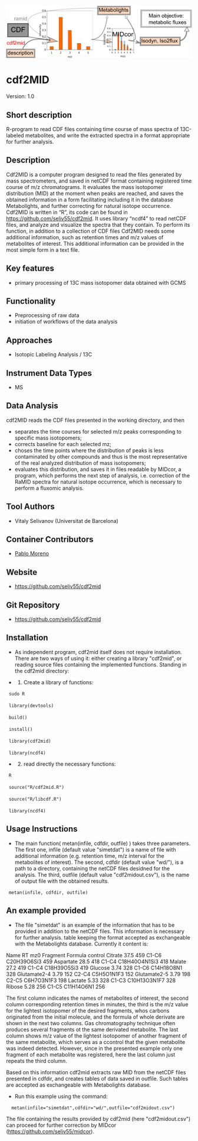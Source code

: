 ![Logo](logo.png)

# cdf2MID
Version: 1.0

## Short description
R-program to read CDF files containing time course of mass spectra of 13C-labeled metabolites, and write the extracted spectra in a format appropriate for further analysis.

## Description
Cdf2MID is a computer program designed to read the files generated by mass spectrometers, and saved in netCDF format containing registered time course of m/z chromatograms. It evaluates the mass isotopomer distribution (MID) at the moment when peaks are reached, and saves the obtained information in a form facilitating including it in the database Metabolights, and further correcting for natural isotope occurrence.
Cdf2MID is written in “R”, its code can be found in https://github.com/seliv55/cdf2mid. It uses library “ncdf4” to read netCDF files, and analyze and visualize the spectra that they contain. To perform its function, in addition to a collection of CDF files Cdf2MID needs some additional information, such as retention times and m/z values of metabolites of interest. This additional information can be provided in the most simple form in a text file.


## Key features
- primary processing of 13C mass isotopomer data obtained with GCMS

## Functionality
- Preprocessing of raw data
- initiation of workflows of the data analysis

## Approaches
- Isotopic Labeling Analysis / 13C
    
## Instrument Data Types
- MS

## Data Analysis
cdf2MID reads the CDF files presented in the working directory, and then
- separates the time courses for selected m/z peaks corresponding to specific mass isotopomers;
- corrects baseline for each selected mz;
- choses the time points where the distribution of peaks is less contaminated by other compounds and thus is the most representative of the real analyzed distribution of mass isotopomers;
- evaluates this distribution, and saves it in files readable by MIDcor, a program, which performs the next step of analysis, i.e. correction of the RaMID spectra for natural isotope occurrence, which is necessary to perform a fluxomic analysis.

## Tool Authors
- Vitaly Selivanov (Universitat de Barcelona)

## Container Contributors
- [Pablo Moreno](EBI)

## Website
- https://github.com/seliv55/cdf2mid

## Git Repository
- https://github.com/seliv55/cdf2mid

## Installation

- As independent program, cdf2mid itself does not require installation.  There are two ways of using it: either creating a library "cdf2mid", or reading source files containing the implemented functions. Standing in the cdf2mid directory:

- 1) Create a library of functions:
   
```
 sudo R

 library(devtools)
 
 build() 
 
 install() 
 
 library(cdf2mid) 
 
 library(ncdf4)
```

- 2) read directly the necessary functions:
  
```
 R 
 
 source("R/cdf2mid.R") 
 
 source("R/libcdf.R") 
 
 library(ncdf4)
```

## Usage Instructions

- The main function( metan(infile, cdfdir, outfile) ) takes three parameters. The first one, infile (default value "simetdat") is a name of file with additional information (e.g. retention time, m/z interval for the metabolites of interest). The second, cdfdir (default value "wd/"), is a path to a directory, containing the netCDF files desidned for the analysis. The third, outfile  (default value "cdf2midout.csv"), is the name of output file with the obtained results.

```
 metan(infile, cdfdir, outfile)
```
 
## An example provided

- The file "simetdat" is an example of the information that has to be provided in addition to the netCDF files. This information is necessary for further analysis. table keeping the format accepted as exchangeable with the Metabolights database. Currently it content is:
    
Name       RT     mz0   Fragment  Formula        control
Citrate   37.5    459     C1-C6   C20H39O6Si3     459
Aspartate 28.5    418     C1-C4   C18H40O4N1Si3   418
Malate    27.2    419     C1-C4   C18H39O5Si3     419
Glucose   3.74    328     C1-C6   C14H18O8N1      328
Glutamate2-4 3.79 152     C2-C4   C5H5O1N1F3      152
Glutamate2-5 3.79 198     C2-C5   C6H7O3N1F3      198
Lactate   5.33    328     C1-C3   C10H13O3N1F7    328
Ribose    5.28    256     C1-C5   C11H14O6N1      256

The first column indicates the names of metabolites of interest, the second column corresponding retention times in minutes, the third is the m/z value for the lightest isotopomer of the desired fragments, whos carbons originated from the initial molecule, and the formula of whole derivate are shown in the next two columns. Gas chromatography technique often produces several fragments ot the same derivated metabolite. The last column shows m/z value of the lightest isotopomer of another fragment of the same metabolite, which serves as a ccontrol that the given metabolite was indeed detected. However, since in the presented example only one fragment of each metabolite was registered, here the last column just repeats the third column. 

Based on this information cdf2mid extracts raw MID from the netCDF files presented in cdfdir, and creates tables of data saved in outfile. Such tables are accepted as exchangeable with Metabolights database.


- Run this example using the command:

```
  metan(infile="simetdat",cdfdir="wd/",outfile="cdf2midout.csv")
```

The file containing the results provided by cdf2mid (here "cdf2midout.csv") can proceed for further correction by MIDcor (https://github.com/seliv55/midcor).


